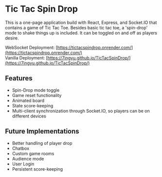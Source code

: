 # Tic Tac Spin Drop
This is a one-page application build with React, Express, and Socket.IO that contains a game of Tic Tac Toe. Besides basic tic tac toe, a 'spin-drop' mode to shake things up is included. It can be toggled on and off as players desire.

WebSocket Deployment: [https://tictacspindrop.onrender.com/](https://tictacspindrop.onrender.com/)<br>
Vanilla Deployment: [https://7ingyu.github.io/TicTacSpinDrop/](https://7ingyu.github.io/TicTacSpinDrop/)

## Features
* Spin-Drop mode toggle
* Game reset functionality
* Animated board
* State score-keeping
* Multi-client synchronization through Socket.IO, so players can be on different devices

## Future Implementations
* Better handling of player drop
* Chatbox
* Custom game rooms
* Audience mode
* User Login
* Persistent score-keeping
